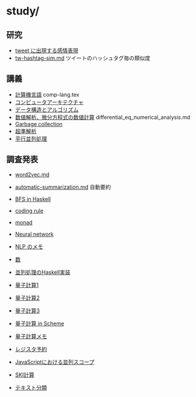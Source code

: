 # study/

## 研究

- [tweet に出現する感情表現](emotion-seq-in-a-tweet.html)
- [tw-hashtag-sim.md](tw-hashtag-sim.html) ツイートのハッシュタグ毎の類似度

## 講義

- [計算機言語](comp-lang.pdf) comp-lang.tex
- [コンピュータアーキテクチャ](computer_architecture.txt)
- [データ構造とアルゴリズム](data_struct_algo.txt)
- [数値解析、微分方程式の数値計算](differential_eq_numerical_analysis.pdf) differential_eq_numerical_analysis.md
- [Garbage collection](GC.txt)
- [超準解析](nonstandard_analysis.txt)
- [平行並列処理](parallel_processing.txt)

## 調査発表

- [word2vec.md](word2vec.html)
- [automatic-summarization.md](automatic-summarization.html) 自動要約

- [BFS in Haskell](BFSinHaskell.hs.txt)
- [coding rule](coding_rules.txt)
- [monad](monad.html)
- [Neural network](neuralNetwork.txt)
- [NLP のメモ](NLPmemo.txt)
- [数](numbers.txt)
- [並列処理のHaskell実装](parallel_in_hs.txt)

- [量子計算1](quantum1.pdf)
- [量子計算2](quantum2.pdf)
- [量子計算3](quantum3.pdf)
- [量子計算 in Scheme](quantum-comp.scm)
- [量子計算メモ](quantum-memo.txt)

- [レジスタ予約](register_alloc.txt)
- [JavaScriptにおける並列スコープ](scope_js.html)
- [SKI計算](SKI.txt)
- [テキスト分類](text_categorization.pdf)
